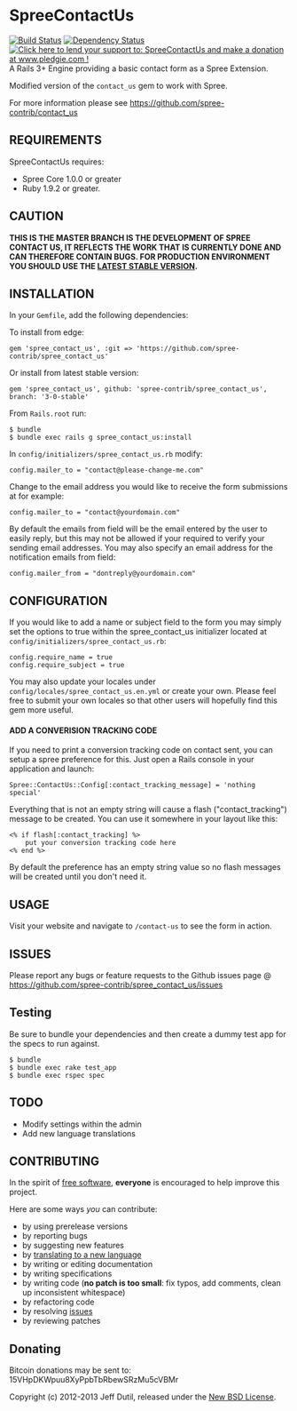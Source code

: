 # SpreeContactUs 
[![Build Status](https://secure.travis-ci.org/spree-contrib/spree_contact_us.png)](http://travis-ci.org/spree-contrib/spree_contact_us) [![Dependency Status](https://gemnasium.com/spree-contrib/spree_contact_us.png?travis)](https://gemnasium.com/spree-contrib/spree_contact_us) [![Click here to lend your support to: SpreeContactUs and make a donation at www.pledgie.com !](http://www.pledgie.com/campaigns/17259.png?skin_name=chrome)][pledgie]
A Rails 3+ Engine providing a basic contact form as a Spree Extension.

[travis]: http://travis-ci.org/spree-contrib/spree_contact_us
[gemnasium]: https://gemnasium.com/spree-contrib/spree_contact_us
[pledgie]: http://www.pledgie.com/campaigns/17259

Modified version of the `contact_us` gem to work with Spree.

For more information please see https://github.com/spree-contrib/contact_us

## REQUIREMENTS

SpreeContactUs requires:

* Spree Core 1.0.0 or greater
* Ruby 1.9.2 or greater.

## CAUTION

**THIS IS THE MASTER BRANCH IS THE DEVELOPMENT OF SPREE CONTACT US, IT REFLECTS THE WORK THAT IS CURRENTLY DONE AND CAN THEREFORE CONTAIN BUGS. FOR PRODUCTION ENVIRONMENT YOU SHOULD USE THE [LATEST STABLE VERSION](https://github.com/spree-contrib/spree_contact_us/tree/3-0-stable).**

## INSTALLATION

In your `Gemfile`, add the following dependencies:

To install from edge:

    gem 'spree_contact_us', :git => 'https://github.com/spree-contrib/spree_contact_us'

Or install from latest stable version:

    gem 'spree_contact_us', github: 'spree-contrib/spree_contact_us', branch: '3-0-stable'

From `Rails.root` run:

    $ bundle
    $ bundle exec rails g spree_contact_us:install

In `config/initializers/spree_contact_us.rb` modify:

    config.mailer_to = "contact@please-change-me.com"

Change to the email address you would like to receive the form submissions at for example:

    config.mailer_to = "contact@yourdomain.com"

By default the emails from field will be the email entered by the user to easily reply, but this may not be allowed if your required to verify your sending email addresses.
You may also specify an email address for the notification emails from field:

    config.mailer_from = "dontreply@yourdomain.com"

## CONFIGURATION

If you would like to add a name or subject field to the form you may simply set the options to true within the spree_contact_us initializer located at `config/initializers/spree_contact_us.rb`:

    config.require_name = true
    config.require_subject = true

You may also update your locales under `config/locales/spree_contact_us.en.yml` or create your own.  Please feel free to submit your own locales so that other users will hopefully find this gem more useful.

#### ADD A CONVERISION TRACKING CODE

If you need to print a conversion tracking code on contact sent, you can setup a spree preference for this. Just open a Rails console in your application and launch:

    Spree::ContactUs::Config[:contact_tracking_message] = 'nothing special'

Everything that is not an empty string will cause a flash ("contact_tracking") message to be created. You can use it somewhere in your layout like this:

    <% if flash[:contact_tracking] %>
        put your conversion tracking code here
    <% end %>

By default the preference has an empty string value so no flash messages will be created until you don't need it.

## USAGE

Visit your website and navigate to `/contact-us` to see the form in action.

## ISSUES

Please report any bugs or feature requests to the Github issues page @ https://github.com/spree-contrib/spree_contact_us/issues

## Testing

Be sure to bundle your dependencies and then create a dummy test app for the specs to run against.

    $ bundle
    $ bundle exec rake test_app
    $ bundle exec rspec spec

## TODO

* Modify settings within the admin
* Add new language translations

## CONTRIBUTING

In the spirit of [free software](http://www.fsf.org/licensing/essays/free-sw.html), **everyone** is encouraged to help improve this project.

Here are some ways *you* can contribute:

* by using prerelease versions
* by reporting bugs
* by suggesting new features
* by [translating to a new language](https://github.com/spree-contrib/spree_contact_us/tree/master/config/locales)
* by writing or editing documentation
* by writing specifications
* by writing code (**no patch is too small**: fix typos, add comments, clean up inconsistent whitespace)
* by refactoring code
* by resolving [issues](https://github.com/spree-contrib/spree_contact_us/issues)
* by reviewing patches

## Donating

Bitcoin donations may be sent to: 15VHpDKWpuu8XyPpbTbRbewSRzMu5cVBMr

Copyright (c) 2012-2013 Jeff Dutil, released under the [New BSD License](https://github.com/spree-contrib/spree_contact_us/tree/master/LICENSE).
